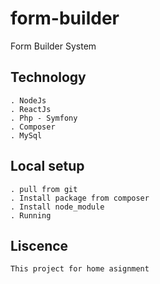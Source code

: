 # form-builder
Form Builder System

## Technology
```
. NodeJs 
. ReactJs
. Php - Symfony 
. Composer
. MySql
```

## Local setup
```
. pull from git
. Install package from composer
. Install node_module
. Running
```

## Liscence
```
This project for home asignment
```
